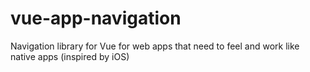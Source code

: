 # vue-app-navigation
Navigation library for Vue for web apps that need to feel and work like native apps (inspired by iOS)
